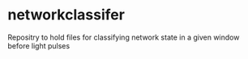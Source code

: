 # networkclassifer
Repositry to hold files for classifying network state in a given window before light pulses
